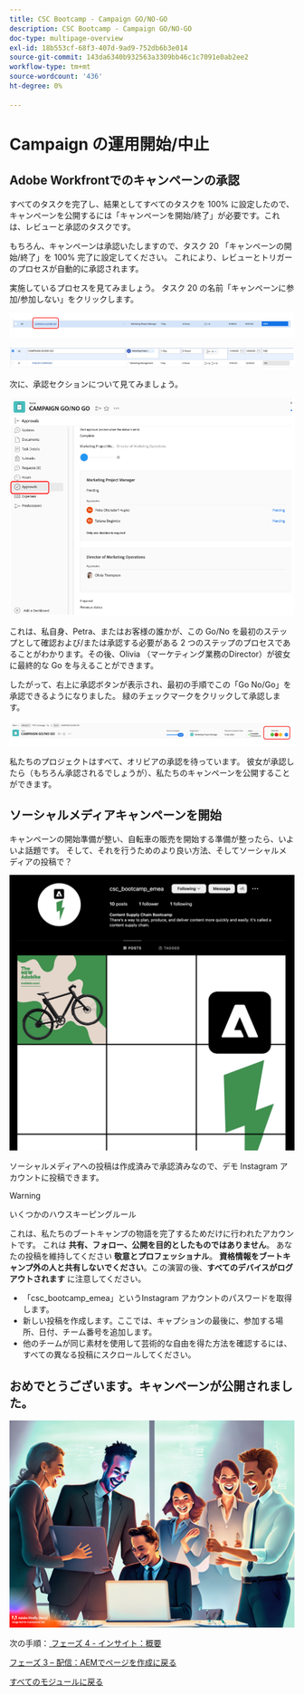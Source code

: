 ```yaml
---
title: CSC Bootcamp - Campaign GO/NO-GO
description: CSC Bootcamp - Campaign GO/NO-GO
doc-type: multipage-overview
exl-id: 18b553cf-68f3-407d-9ad9-752db6b3e014
source-git-commit: 143da6340b932563a3309bb46c1c7091e0ab2ee2
workflow-type: tm+mt
source-wordcount: '436'
ht-degree: 0%

---
```


# Campaign の運用開始/中止

## Adobe Workfrontでのキャンペーンの承認

すべてのタスクを完了し、結果としてすべてのタスクを 100% に設定したので、キャンペーンを公開するには「キャンペーンを開始/終了」が必要です。これは、レビューと承認のタスクです。

もちろん、キャンペーンは承認いたしますので、タスク 20 「キャンペーンの開始/終了」を 100% 完了に設定してください。 これにより、レビューとトリガーのプロセスが自動的に承認されます。

実施しているプロセスを見てみましょう。 タスク 20 の名前「キャンペーンに参加/参加しない」をクリックします。

![ タスクをクリック ](./images/gonogo-button.png)

![ 詳細を更新 ](./images/gonogo-details.png)

次に、承認セクションについて見てみましょう。

![ 承認をクリックする ](./images/gonogo-approvals.png)

これは、私自身、Petra、またはお客様の誰かが、この Go/No を最初のステップとして確認および/または承認する必要がある 2 つのステップのプロセスであることがわかります。その後、Olivia （マーケティング業務のDirector）が彼女に最終的な Go を与えることができます。

したがって、右上に承認ボタンが表示され、最初の手順でこの「Go No/Go」を承認できるようになりました。 緑のチェックマークをクリックして承認します。

![ キャンペーンを承認 ](./images/gongo-given-approvals.png)

私たちのプロジェクトはすべて、オリビアの承認を待っています。 彼女が承認したら（もちろん承認されるでしょうが）、私たちのキャンペーンを公開することができます。

## ソーシャルメディアキャンペーンを開始

キャンペーンの開始準備が整い、自転車の販売を開始する準備が整ったら、いよいよ話題です。 そして、それを行うためのより良い方法、そしてソーシャルメディアの投稿で？

![ デモ Instagramのページ ](./images/instagram-overview.png)

ソーシャルメディアへの投稿は作成済みで承認済みなので、デモ Instagram アカウントに投稿できます。

>[!WARNING]
> いくつかのハウスキーピングルール
> 
> これは、私たちのブートキャンプの物語を完了するためだけに行われたアカウントです。 これは **共有、フォロー、公開を目的としたものではありません**。 あなたの投稿を維持してください **敬意とプロフェッショナル**。 **資格情報をブートキャンプ外の人と共有しないでください**。この演習の後、**すべてのデバイスがログアウトされます** に注意してください。

- 「csc_bootcamp_emea」というInstagram アカウントのパスワードを取得します。
- 新しい投稿を作成します。ここでは、キャプションの最後に、参加する場所、日付、チーム番号を追加します。
- 他のチームが同じ素材を使用して芸術的な自由を得た方法を確認するには、すべての異なる投稿にスクロールしてください。

## おめでとうございます。キャンペーンが公開されました。

![Campaign のローンチ ](./images/launch.jpg)

次の手順：[ フェーズ 4 - インサイト：概要 ](../insights/overview.md)

[フェーズ 3 – 配信：AEMでページを作成に戻る](./app.md)

[すべてのモジュールに戻る](../../overview.md)
